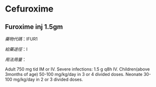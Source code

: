 # Cefuroxime

## Furoxime inj 1.5gm

_藥物代碼_：IFUR1

_給藥途徑_：I

_用法用量_：

Adult 750 mg tid IM or IV. Severe infections: 1.5 g q8h IV. Children\(above 3months of age\) 50-100 mg/kg/day in 3 or 4 divided doses. Neonate 30-100 mg/kg/day in 2 or 3 divided doses.


